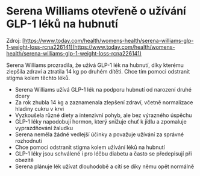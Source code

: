 # Serena Williams otevřeně o užívání GLP-1 léků na hubnutí

Zdroj: [https://www.today.com/health/womens-health/serena-williams-glp-1-weight-loss-rcna226141](https://www.today.com/health/womens-health/serena-williams-glp-1-weight-loss-rcna226141)

Serena Williams prozradila, že užívá GLP-1 lék na hubnutí, díky kterému zlepšila zdraví a ztratila 14 kg po druhém dítěti. Chce tím pomoci odstranit stigma kolem těchto léků.

- Serena Williams užívá GLP-1 lék na podporu hubnutí od narození druhé dcery
- Za rok zhubla 14 kg a zaznamenala zlepšení zdraví, včetně normalizace hladiny cukru v krvi
- Vyzkoušela různé diety a intenzivní pohyb, ale bez výrazného úspěchu
- GLP-1 léky napodobují hormon, který snižuje chuť k jídlu a zpomaluje vyprazdňování žaludku
- Serena neměla žádné vedlejší účinky a považuje užívání za správné rozhodnutí
- Chce pomoci odstranit stigma kolem užívání léků na hubnutí
- GLP-1 léky jsou schválené i pro léčbu diabetu a často se předepisují při obezitě
- Serena plánuje lék užívat dlouhodobě a cítí se díky němu opět normálně
